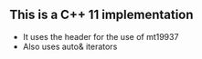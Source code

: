## This is a C++ 11 implementation
- It uses the <random> header for the use of mt19937
- Also uses auto& iterators
